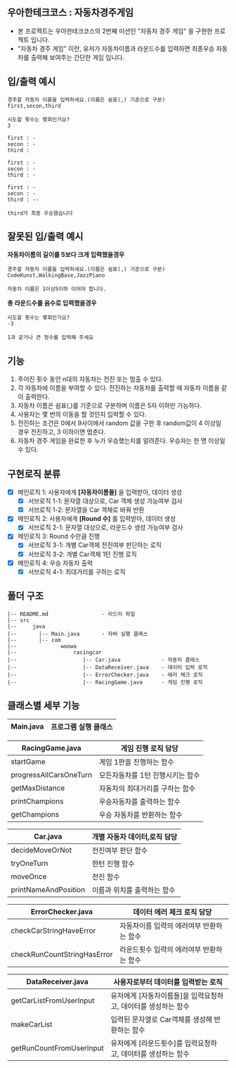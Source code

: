 ## 우아한테크코스 : 자동차경주게임
- 본 프로젝트는 우아한테크코스의 2번째 미션인 "자동차 경주 게임" 을 구현한 프로젝트 입니다.
- "자동차 경주 게임" 이란, 유저가 자동차이름과 라운드수를 입력하면 최종우승 자동차를 출력해 보여주는 간단한 게임 입니다.

## 입/출력 예시
```
경주할 자동차 이름을 입력하세요.(이름은 쉼표(,) 기준으로 구분)
first,secon,third
```
```
시도할 횟수는 몇회인가요?
3
```
```
first : -
secon : -
third : 

first : -
secon : -
third : -

first : -
secon : -
third : --

third가 최종 우승했습니다
```

## 잘못된 입/출력 예시
**자동차이름의 길이를 5보다 크게 입력했을경우**
```
경주할 자동차 이름을 입력하세요.(이름은 쉼표(,) 기준으로 구분)
CodeKunst,WalkingBase,JazzPiano

자동차 이름은 1이상5이하 이어야 합니다.
```

**총 라운드수를 음수로 입력했을경우**
```
시도할 횟수는 몇회인가요?
-3

1과 같거나 큰 정수를 입력해 주세요
```

## 기능
1. 주어진 횟수 동안 n대의 자동차는 전진 또는 멈출 수 있다.
2. 각 자동차에 이름을 부여할 수 있다. 전진하는 자동차를 출력할 때 자동차 이름을 같이 출력한다.
3. 자동차 이름은 쉼표(,)를 기준으로 구분하며 이름은 5자 이하만 가능하다.
4. 사용자는 몇 번의 이동을 할 것인지 입력할 수 있다.
5. 전진하는 조건은 0에서 9사이에서 random 값을 구한 후 random값이 4 이상일 경우 전진하고, 3 이하이면 멈춘다.
6. 자동차 경주 게임을 완료한 후 누가 우승했는지를 알려준다. 우승자는 한 명 이상일 수 있다.

## 구현로직 분류
- [x] 메인로직 1: 사용자에게 **[자동차이름들]** 을 입력받아, 데이터 생성
    - [x] 서브로직 1-1: 문자열 대상으로, Car 객체 생성 가능여부 검사
    - [x] 서브로직 1-2: 문자열을 Car 객체로 바꿔 반환  
- [x] 메인로직 2: 사용자에게 **[Round 수]** 를 입력받아, 데이터 생성
    - [x] 서브로직 2-1: 문자열 대상으로, 라운드수 생성 가능여부 검사
- [x] 메인로직 3: Round 수만큼 진행
    - [x] 서브로직 3-1: 개별 Car객체 전진여부 판단하는 로직
    - [x] 서브로직 3-2: 개별 Car객체 1턴 진행 로직
- [x] 메인로직 4: 우승 자동차 출력
    - [x] 서브로직 4-1: 최대거리를 구하는 로직

## 폴더 구조
```
|-- README.md                 - 리드미 파일
|-- src
|--     java
|--       |-- Main.java       - 자바 실행 클래스
|--       |-- com
|--              woowa
|--                  racingcar
|--                     |-- Car.java             - 자동차 클래스
|--                     |-- DataReceiver.java    - 데이터 입력 로직
|--                     |-- ErrorChecker.java    - 에러 체크 로직
|--                     |-- RacingGame.java      - 게임 진행 로직
```

## 클래스별 세부 기능
|Main.java|프로그램 실행 클래스|
|---|---|

|RacingGame.java|게임 진행 로직 담당|
|---|---|
|startGame|게임 1판을 진행하는 함수|
|progressAllCarsOneTurn| 모든자동차를 1턴 진행시키는 함수|
|getMaxDistance|자동차의 최대거리를 구하는 함수|
|printChampions|우승자동차를 출력하는 함수|
|getChampions|우승 자동차를 반환하는 함수|

|Car.java|개별 자동차 데이터,로직 담당|
|---|---|
|decideMoveOrNot|전진여부 판단 함수|
|tryOneTurn|한턴 진행 함수|
|moveOnce|전진 함수|
|printNameAndPosition|이름과 위치를 출력하는 함수|

|ErrorChecker.java|데이터 에러 체크 로직 담당|
|---|---|
|checkCarStringHaveError|자동차이름 입력의 에러여부 반환하는 함수|
|checkRunCountStringHasError|라운드횟수 입력의 에러여부 반환하는 함수|

|DataReceiver.java|사용자로부터 데이터를 입력받는 로직|
|---|---|
|getCarListFromUserInput|유저에게 [자동차이름들]을 입력요청하고, 데이터를 생성하는 함수|
|makeCarList|입력된 문자열로 Car객체를 생성해 반환하는 함수|
|getRunCountFromUserInput|유저에게 [라운드횟수]를 입력요청하고, 데이터를 생성하는 함수|